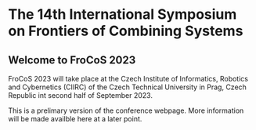 # The 14th International Symposium on Frontiers of Combining Systems

## Welcome to FroCoS 2023

FroCoS 2023 will take place at the Czech Institute of Informatics, Robotics and Cybernetics (CIIRC) of the Czech Technical University in Prag, Czech Republic int second half of September 2023.

This is a prelimary version of the conference webpage. More information will be made availble here at a later point.

